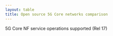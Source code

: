```yaml
---
layout: table
title: Open source 5G Core networks comparison
---
```


5G Core NF service operations supported (Rel 17)

<script>
$(document).ready(function() {
  var jsonData = {};
  // Define an array to store the promises
  var promises = [];

  {% for file in site.static_files %}
    console.log('{{ file.path }}')
    {% if file.path contains 'comparison/' and file.path contains '.json' %}
      {% assign folders = file.path | split: "/" %}
      console.log('{{ folders[2] }}')
      promises.push($.getJSON('{{ site.baseurl }}{{ file.path }}', function(json) {
        $.each(json, function(key, value) {
          console.log(key)
          jsonData[key] = { ...jsonData[key], {{ folders[2] }}: value === true ? '\u2705' : '\u274C' }
        });
      }));
    {% endif %}
  {% endfor %}
  $.when.apply($, promises).done(function() {
    console.log('All getJSON methods completed');
    
    // Call the callback function and pass myVariable and all data as arguments
    populateTable(jsonData);
  });
});

function populateTable(data) {
  var table = $('#data-table tbody');
  $.each(data, function(i, item) {
    console.log(item)
    console.log(i)
    var row = $('<tr>').append(
      $('<td>').text(i),
      $('<td>').text(item.open5gs),
      $('<td>').text(item.free5gc),
      $('<td>').text(item.oai)
    );
    table.append(row);
  });
}
</script>
